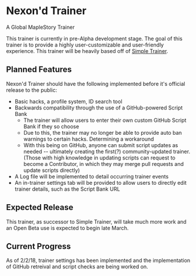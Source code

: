 # Nexon'd Trainer
A Global MapleStory Trainer

This trainer is currently in pre-Alpha development stage. The goal of this trainer is to provide a highly user-customizable and user-friendly experience. This trainer will be heavily based off of [Simple Trainer](https://github.com/md35-gk/Simple-Trainer).

## Planned Features
Nexon'd Trainer should have the following implemented before it's official release to the public:
* Basic hacks, a profile system, ID search tool
* Backwards compatibility through the use of a GitHub-powered Script Bank
  * The trainer will allow users to enter their own custom GitHub Script Bank if they so choose
  * Due to this, the trainer may no longer be able to provide auto ban warnings to certain hacks. Determining a workaround
  * With this being on GitHub, anyone can submit script updates as needed -- ultimately creating the first(?) community-updated trainer. (Those with high knowledge in updating scripts can request to become a Contributor, in which they may merge pull requests and update scripts directly)
* A Log file will be implemented to detail occurring trainer events
* An in-trainer settings tab will be provided to allow users to directly edit trainer details, such as the Script Bank URL

## Expected Release
This trainer, as successor to Simple Trainer, will take much more work and an Open Beta use is expected to begin late March.

## Current Progress
As of 2/2/18, trainer settings has been implemented and the implementation of GitHub retreival and script checks are being worked on.
